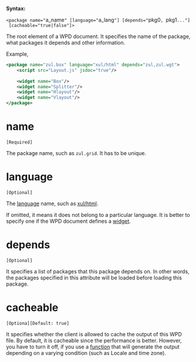 **Syntax:**

`<package name="`a_name`" [language="`a_lang`"] [depends="`pkg0`, `pkg1`..."] [cacheable="true|false"]>`

The root element of a WPD document. It specifies the name of the
package, what packages it depends and other information.

Example,

``` xml
<package name="zul.box" language="xul/html" depends="zul,zul.wgt">
    <script src="Layout.js" jsdoc="true"/>
    
    <widget name="Box"/>
    <widget name="Splitter"/>
    <widget name="Hlayout"/>
    <widget name="Vlayout"/>
</package>
```

# name

`[Required]`

The package name, such as `zul.grid`. It has to be unique.

# language

`[Optional]`

The [language](ZUML_Reference/ZUML/Languages) name, such as
[xul/html](ZUML_Reference/ZUML/Languages/ZUL).

If omitted, it means it does not belong to a particular language. It is
better to specify one if the WPD document defines a
[widget](ZK_Client-side_Reference/Widget_Package_Descriptor/widget).

# depends

`[Optional]`

It specifies a list of packages that this package depends on. In other
words, the packages specified in this attribute will be loaded before
loading this package.

# cacheable

`[Optiona][Default: true]`

It specifies whether the client is allowed to cache the output of this
WPD file. By default, it is cacheable since the performance is better.
However, you have to turn it off, if you use a
[function](ZK_Client-side_Reference/Widget_Package_Descriptor/function)
that will generate the output depending on a varying condition (such as
Locale and time zone).


